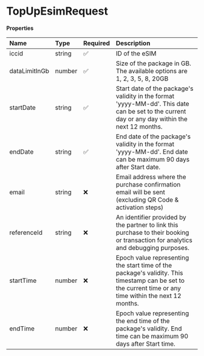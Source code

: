 # TopUpEsimRequest

**Properties**

| Name          | Type   | Required | Description                                                                                                                                             |
| :------------ | :----- | :------- | :------------------------------------------------------------------------------------------------------------------------------------------------------ |
| iccid         | string | ✅       | ID of the eSIM                                                                                                                                          |
| dataLimitInGb | number | ✅       | Size of the package in GB. The available options are 1, 2, 3, 5, 8, 20GB                                                                                |
| startDate     | string | ✅       | Start date of the package's validity in the format 'yyyy-MM-dd'. This date can be set to the current day or any day within the next 12 months.          |
| endDate       | string | ✅       | End date of the package's validity in the format 'yyyy-MM-dd'. End date can be maximum 90 days after Start date.                                        |
| email         | string | ❌       | Email address where the purchase confirmation email will be sent (excluding QR Code & activation steps)                                                 |
| referenceId   | string | ❌       | An identifier provided by the partner to link this purchase to their booking or transaction for analytics and debugging purposes.                       |
| startTime     | number | ❌       | Epoch value representing the start time of the package's validity. This timestamp can be set to the current time or any time within the next 12 months. |
| endTime       | number | ❌       | Epoch value representing the end time of the package's validity. End time can be maximum 90 days after Start time.                                      |
